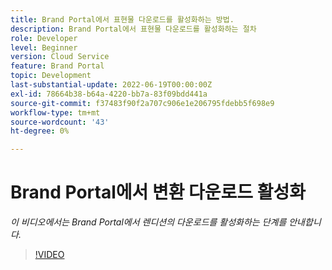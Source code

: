 ```yaml
---
title: Brand Portal에서 표현물 다운로드를 활성화하는 방법.
description: Brand Portal에서 표현물 다운로드를 활성화하는 절차
role: Developer
level: Beginner
version: Cloud Service
feature: Brand Portal
topic: Development
last-substantial-update: 2022-06-19T00:00:00Z
exl-id: 78664b38-b64a-4220-bb7a-83f09bdd441a
source-git-commit: f37483f90f2a707c906e1e206795fdebb5f698e9
workflow-type: tm+mt
source-wordcount: '43'
ht-degree: 0%

---
```


# Brand Portal에서 변환 다운로드 활성화

*이 비디오에서는 Brand Portal에서 렌디션의 다운로드를 활성화하는 단계를 안내합니다.*

>[!VIDEO](https://video.tv.adobe.com/v/335449?quality=9&learn=on)
